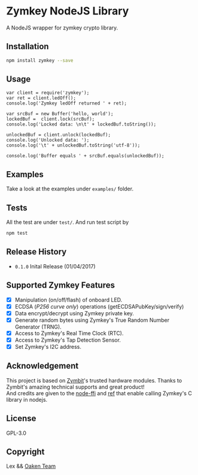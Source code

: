 # Zymkey NodeJS Library

A NodeJS wrapper for zymkey crypto library.

## Installation

```bash
npm install zymkey --save
```

## Usage 

```node
var client = require('zymkey');
var ret = client.ledOff();
console.log('Zymkey ledOff returned ' + ret);

var srcBuf = new Buffer('hello, world');
lockedBuf =  client.lock(srcBuf);
console.log('Locked data: \n\t' + lockedBuf.toString());

unlockedBuf = client.unlock(lockedBuf);
console.log('Unlocked data: ');
console.log('\t' + unlockedBuf.toString('utf-8'));

console.log('Buffer equals ' + srcBuf.equals(unlockedBuf));
```
## Examples

Take a look at the examples under `examples/` folder.

## Tests

All the test are under `test/`. And run test script by

```bash
npm test
```
## Release History

* `0.1.0` Inital Release (01/04/2017)

## Supported Zymkey Features

- [X] Manipulation (on/off/flash) of onboard LED.
- [X] ECDSA (*P256 curve only*) operations (getECDSAPubKey/sign/verify)
- [X] Data encrypt/decrypt using Zymkey private key.
- [X] Generate random bytes using Zymkey's True Random Number Generator (TRNG).
- [X] Access to Zymkey's Real Time Clock (RTC).
- [X] Access to Zymkey's Tap Detection Sensor.
- [X] Set Zymkey's I2C address.

## Acknowledgement

This project is based on [Zymbit](https://zymbit.com/zymkey/)'s trusted hardware modules.
Thanks to Zymbit's amazing technical supports and great product!   
And credits are given to the [node-ffi](https://github.com/node-ffi/node-ffi) and [ref](https://github.com/TooTallNate/ref) 
that enable calling Zymkey's C library in nodejs.

## License

GPL-3.0

## Copyright

Lex && [Oaken Team](https://github.com/Project-Oaken)


